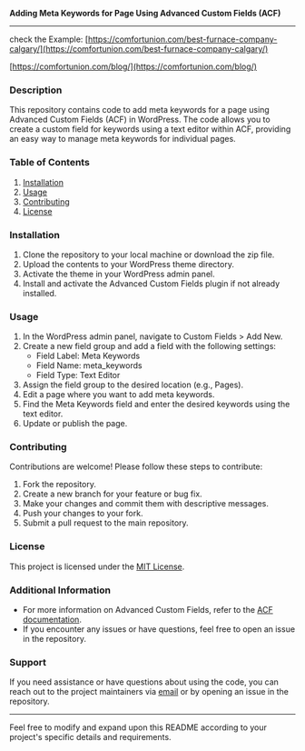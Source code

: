 **Adding Meta Keywords for Page Using Advanced Custom Fields (ACF)**

---
check the Example:
[https://comfortunion.com/best-furnace-company-calgary/](https://comfortunion.com/best-furnace-company-calgary/)

[https://comfortunion.com/blog/](https://comfortunion.com/blog/)

### Description
This repository contains code to add meta keywords for a page using Advanced Custom Fields (ACF) in WordPress. The code allows you to create a custom field for keywords using a text editor within ACF, providing an easy way to manage meta keywords for individual pages.

### Table of Contents
1. [Installation](#installation)
2. [Usage](#usage)
3. [Contributing](#contributing)
4. [License](#license)

### Installation
1. Clone the repository to your local machine or download the zip file.
2. Upload the contents to your WordPress theme directory.
3. Activate the theme in your WordPress admin panel.
4. Install and activate the Advanced Custom Fields plugin if not already installed.

### Usage
1. In the WordPress admin panel, navigate to Custom Fields > Add New.
2. Create a new field group and add a field with the following settings:
   - Field Label: Meta Keywords
   - Field Name: meta_keywords
   - Field Type: Text Editor
3. Assign the field group to the desired location (e.g., Pages).
4. Edit a page where you want to add meta keywords.
5. Find the Meta Keywords field and enter the desired keywords using the text editor.
6. Update or publish the page.

### Contributing
Contributions are welcome! Please follow these steps to contribute:
1. Fork the repository.
2. Create a new branch for your feature or bug fix.
3. Make your changes and commit them with descriptive messages.
4. Push your changes to your fork.
5. Submit a pull request to the main repository.

### License
This project is licensed under the [MIT License](LICENSE).

### Additional Information
- For more information on Advanced Custom Fields, refer to the [ACF documentation](https://www.advancedcustomfields.com/resources/).
- If you encounter any issues or have questions, feel free to open an issue in the repository.

### Support
If you need assistance or have questions about using the code, you can reach out to the project maintainers via [email](mailto:service@comfortunion.com) or by opening an issue in the repository.

---

Feel free to modify and expand upon this README according to your project's specific details and requirements.
